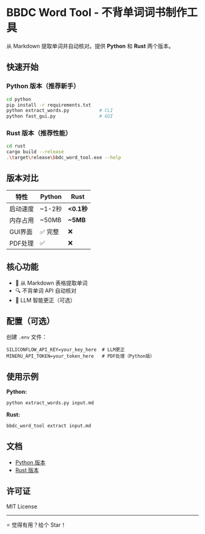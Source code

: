 # BBDC Word Tool - 不背单词词书制作工具

从 Markdown 提取单词并自动核对。提供 **Python** 和 **Rust** 两个版本。

## 快速开始

### Python 版本（推荐新手）
```bash
cd python
pip install -r requirements.txt
python extract_words.py           # CLI
python fast_gui.py                # GUI
```

### Rust 版本（推荐性能）
```bash
cd rust
cargo build --release
.\target\release\bbdc_word_tool.exe --help
```

## 版本对比

| 特性 | Python | Rust |
|------|--------|------|
| 启动速度 | ~1-2秒 | **<0.1秒** |
| 内存占用 | ~50MB | **~5MB** |
| GUI界面 | ✅ 完整 | ❌ |
| PDF处理 | ✅ | ❌ |

## 核心功能

- 📝 从 Markdown 表格提取单词
- 🔍 不背单词 API 自动核对
- 🤖 LLM 智能更正（可选）

## 配置（可选）

创建 `.env` 文件：
```env
SILICONFLOW_API_KEY=your_key_here  # LLM更正
MINERU_API_TOKEN=your_token_here   # PDF处理（Python版）
```

## 使用示例

**Python:**
```bash
python extract_words.py input.md
```

**Rust:**
```bash
bbdc_word_tool extract input.md
```

## 文档

- [Python 版本](python/README.md)
- [Rust 版本](rust/README.md)

## 许可证

MIT License

---

⭐ 觉得有用？给个 Star！

